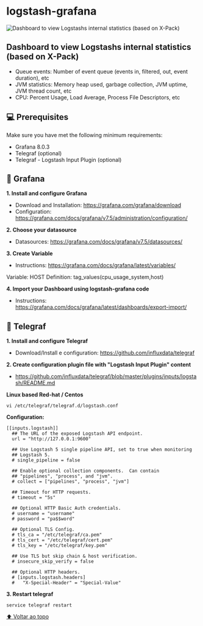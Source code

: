 # logstash-grafana

<img src="https://skingratiscsgo.com/logstash-grafana/logstash-grafana-full.png" alt="Dashboard to view Logstashs internal statistics (based on X-Pack)">
<h2>Dashboard to view Logstashs internal statistics (based on X-Pack)</h2>

* Queue events: Number of event queue (events in, filtered, out, event duration), etc
* JVM statistics: Memory heap used, garbage collection, JVM uptime, JVM thread count, etc
* CPU: Percent Usage, Load Average, Process File Descriptors, etc


## 💻 Prerequisites

Make sure you have met the following minimum requirements:

* Grafana 8.0.3
* Telegraf (optional)
* Telegraf - Logstash Input Plugin (optional)

## 🚀 Grafana

<b>1. Install and configure Grafana</b>

* Download and Installation: https://grafana.com/grafana/download
* Configuration: https://grafana.com/docs/grafana/v7.5/administration/configuration/

<b>2. Choose your datasource</b>
* Datasources: https://grafana.com/docs/grafana/v7.5/datasources/

<b>3. Create Variable</b>
* Instructions: https://grafana.com/docs/grafana/latest/variables/

Variable: HOST
Definition: tag_values(cpu_usage_system,host)

<b>4. Import your Dashboard using logstash-grafana code</b>
* Instructions: https://grafana.com/docs/grafana/latest/dashboards/export-import/

## 🚀 Telegraf

<b>1. Install and configure Telegraf</b>

* Download/Install e configuration: https://github.com/influxdata/telegraf

<b>2. Create configuration plugin file with "Logstash Input Plugin" content</b>

* https://github.com/influxdata/telegraf/blob/master/plugins/inputs/logstash/README.md

<b>Linux based Red-hat / Centos</b>
```
vi /etc/telegraf/telegraf.d/logstash.conf
```

<b>Configuration:</b>

```
[[inputs.logstash]]
  ## The URL of the exposed Logstash API endpoint.
  url = "http://127.0.0.1:9600"

  ## Use Logstash 5 single pipeline API, set to true when monitoring
  ## Logstash 5.
  # single_pipeline = false

  ## Enable optional collection components.  Can contain
  ## "pipelines", "process", and "jvm".
  # collect = ["pipelines", "process", "jvm"]

  ## Timeout for HTTP requests.
  # timeout = "5s"

  ## Optional HTTP Basic Auth credentials.
  # username = "username"
  # password = "pa$$word"

  ## Optional TLS Config.
  # tls_ca = "/etc/telegraf/ca.pem"
  # tls_cert = "/etc/telegraf/cert.pem"
  # tls_key = "/etc/telegraf/key.pem"

  ## Use TLS but skip chain & host verification.
  # insecure_skip_verify = false

  ## Optional HTTP headers.
  # [inputs.logstash.headers]
  #   "X-Special-Header" = "Special-Value"
```

<b>3. Restart telegraf</b>

```
service telegraf restart
```

[⬆ Voltar ao topo](#logstash-grafana)<br>

